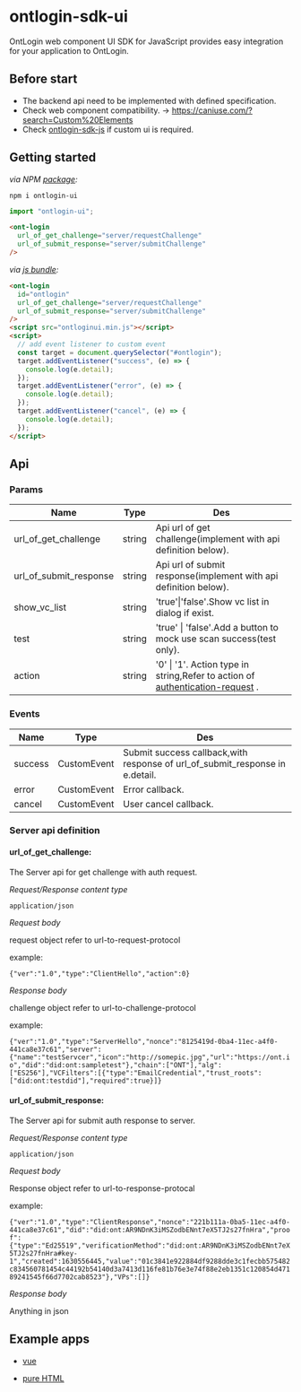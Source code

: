 # ontlogin-sdk-ui

OntLogin web component UI SDK for JavaScript provides easy integration for your application to OntLogin.

## Before start

- The backend api need to be implemented with defined specification.
- Check web component compatibility. -> https://caniuse.com/?search=Custom%20Elements
- Check [ontlogin-sdk-js](https://github.com/ontology-tech/ontlogin-sdk-js) if custom ui is required.

## Getting started

_via NPM [package](https://npmjs.com/package/ontlogin-ui):_

```
npm i ontlogin-ui
```

```js
import "ontlogin-ui";
```

```html
<ont-login
  url_of_get_challenge="server/requestChallenge"
  url_of_submit_response="server/submitChallenge"
/>
```

_via [js bundle](./dist/ontloginui.min.js):_

```html
<ont-login
  id="ontlogin"
  url_of_get_challenge="server/requestChallenge"
  url_of_submit_response="server/submitChallenge"
/>
<script src="ontloginui.min.js"></script>
<script>
  // add event listener to custom event
  const target = document.querySelector("#ontlogin");
  target.addEventListener("success", (e) => {
    console.log(e.detail);
  });
  target.addEventListener("error", (e) => {
    console.log(e.detail);
  });
  target.addEventListener("cancel", (e) => {
    console.log(e.detail);
  });
</script>
```

## Api

### Params

| Name                   | Type   | Des                                                          |
| ---------------------- | ------ | ------------------------------------------------------------ |
| url_of_get_challenge   | string | Api url of get challenge(implement with api definition below). |
| url_of_submit_response | string | Api url of submit response(implement with api definition below). |
| show_vc_list           | string | 'true'\|'false'.Show vc list in dialog if exist.             |
| test                   | string | 'true' \| 'false'.Add a button to mock use scan success(test only). |
| action                 | string | '0' \| '1'. Action type in string,Refer to action of [authentication-request](https://docs.ont.io/decentralized-identity-and-data/ontid/ont-login/protocol-specification#authentication-request) . |

### Events

| Name    | Type        | Des                                                                          |
| ------- | ----------- | ---------------------------------------------------------------------------- |
| success | CustomEvent | Submit success callback,with response of url_of_submit_response in e.detail. |
| error   | CustomEvent | Error callback.                                                              |
| cancel  | CustomEvent | User cancel callback.                                                        |

### Server api definition

#### url_of_get_challenge:

The Server api for get challenge with auth request.

_Request/Response content type_

`application/json`

_Request body_

request object refer to url-to-request-protocol

example:

`{"ver":"1.0","type":"ClientHello","action":0}`

_Response body_

challenge object refer to url-to-challenge-protocol

example:

`{"ver":"1.0","type":"ServerHello","nonce":"8125419d-0ba4-11ec-a4f0-441ca8e37c61","server":{"name":"testServcer","icon":"http://somepic.jpg","url":"https://ont.io","did":"did:ont:sampletest"},"chain":["ONT"],"alg":["ES256"],"VCFilters":[{"type":"EmailCredential","trust_roots":["did:ont:testdid"],"required":true}]}`

#### url_of_submit_response:

The Server api for submit auth response to server.

_Request/Response content type_

`application/json`

_Request body_

Response object refer to url-to-response-protocal

example:

`{"ver":"1.0","type":"ClientResponse","nonce":"221b111a-0ba5-11ec-a4f0-441ca8e37c61","did":"did:ont:AR9NDnK3iMSZodbENnt7eX5TJ2s27fnHra","proof":{"type":"Ed25519","verificationMethod":"did:ont:AR9NDnK3iMSZodbENnt7eX5TJ2s27fnHra#key-1","created":1630556445,"value":"01c3841e922884df9288dde3c1fecbb575482c834560781454c44192b54140d3a7413d116fe81b76e3e74f88e2eb1351c120854d47189241545f66d7702cab8523"},"VPs":[]}`

_Response body_

Anything in json

## Example apps

- [vue](https://github.com/ontology-tech/ontlogin-sdk-ui/tree/main/examples/vue)

- [pure HTML](https://github.com/ontology-tech/ontlogin-sdk-ui/tree/main/examples/html)
